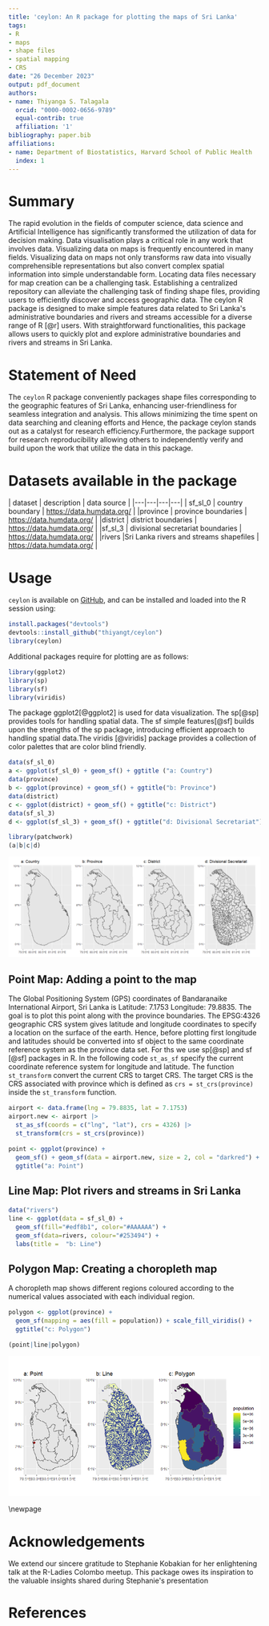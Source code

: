 ```yaml
---
title: 'ceylon: An R package for plotting the maps of Sri Lanka'
tags:
- R
- maps
- shape files
- spatial mapping
- CRS
date: "26 December 2023"
output: pdf_document
authors:
- name: Thiyanga S. Talagala
  orcid: "0000-0002-0656-9789"
  equal-contrib: true
  affiliation: '1'
bibliography: paper.bib
affiliations:
- name: Department of Biostatistics, Harvard School of Public Health
  index: 1
---
```


# Summary

The rapid evolution in the fields of computer science, data science and Artificial Intelligence has significantly transformed the utilization of data for decision making. Data visualisation plays a critical role in any work that involves data. Visualizing data on maps is frequently encountered in many fields. Visualizing data on maps not only transforms raw data into visually comprehensible representations but also convert complex spatial information into simple understandable form. Locating data files necessary for map creation can be a challenging task. Establishing a centralized repository can alleviate the challenging task of finding shape files, providing  users to efficiently discover and access geographic data. The  ceylon R package is  designed to make  simple features data related to Sri Lanka's administrative boundaries and rivers and streams accessible for a diverse range of R [@r] users. With straightforward functionalities, this package allows users to quickly plot and explore administrative boundaries and rivers and streams in Sri Lanka.




# Statement of Need


The `ceylon` R package conveniently packages shape files corresponding to the geographic features of Sri Lanka, enhancing user-friendliness for seamless integration and analysis. This allows minimizing the time spent on data searching and cleaning efforts and Hence, the package ceylon stands out as a catalyst for research efficiency.Furthermore, the package support for research reproducibility allowing others to independently verify and build upon the work that utilize the data in this package.

# Datasets available in the package

| dataset  | description  |  data source  |
|---|---|---|---|
| sf_sl_0  |  country boundary | https://data.humdata.org/    |
|province   | province boundaries  | https://data.humdata.org/   |
|district   | district boundaries  | https://data.humdata.org/   |
|sf_sl_3   | divisional secretariat boundaries | https://data.humdata.org/   |
|rivers  |Sri Lanka rivers and streams shapefiles  | https://data.humdata.org/   |

# Usage



`ceylon` is available on [GitHub](https://github.com/thiyangt/ceylon), and can be installed and loaded into the R session using:

```r
install.packages("devtools")
devtools::install_github("thiyangt/ceylon")
library(ceylon)
```



Additional packages require for plotting  are as follows:

```r
library(ggplot2)
library(sp)
library(sf)
library(viridis)
```

The package ggplot2[@ggplot2] is used for data visualization. The sp[@sp] provides tools for handling spatial data. The sf simple features[@sf]  builds upon the strengths of the sp package, introducing  efficient approach to handling spatial data.The viridis [@viridis] package provides a collection of color palettes that are color blind friendly.

```r
data(sf_sl_0)
a <- ggplot(sf_sl_0) + geom_sf() + ggtitle ("a: Country")
data(province)
b <- ggplot(province) + geom_sf() + ggtitle("b: Province")
data(district)
c <- ggplot(district) + geom_sf() + ggtitle("c: District")
data(sf_sl_3)
d <- ggplot(sf_sl_3) + geom_sf() + ggtitle("d: Divisional Secretariat")
```

```r
library(patchwork)
(a|b|c|d)
```

![Maps of differnt administrative divisions in Sri Lanka \label{fig:img1}](Rplot1.png)



## Point Map: Adding a point to the map

The Global Positioning System (GPS) coordinates of Bandaranaike International Airport, Sri Lanka is Latitude: 7.1753 Longitude: 79.8835. The goal is to plot this point along with the province boundaries. The EPSG:4326 geographic CRS system gives latitude and longitude coordinates to specify a location on the surface of the earth. Hence, before plotting first longitude and latitudes should be converted into sf object to the same coordinate reference system as the province data set. For ths we use sp[@sp] and sf [@sf] packages in R. In the following code `st_as_sf` specify the current coordinate reference system for longitude and latitude. The function `st_transform` convert the current CRS to target CRS. The target CRS is the CRS associated with province which is defined as `crs = st_crs(province)` inside the `st_transform` function.

```r
airport <- data.frame(lng = 79.8835, lat = 7.1753)
airport.new <- airport |>
  st_as_sf(coords = c("lng", "lat"), crs = 4326) |>
  st_transform(crs = st_crs(province))
```

```r
point <- ggplot(province) + 
  geom_sf() + geom_sf(data = airport.new, size = 2, col = "darkred") + 
  ggtitle("a: Point")
```

## Line Map: Plot rivers and streams in Sri Lanka

```r
data("rivers")
line <- ggplot(data = sf_sl_0) +
  geom_sf(fill="#edf8b1", color="#AAAAAA") +
  geom_sf(data=rivers, colour="#253494") +
  labs(title =  "b: Line")
```

## Polygon Map: Creating a choropleth map

A choropleth map shows different regions coloured according to the numerical values associated with each individual region.

```r
polygon <- ggplot(province) + 
  geom_sf(mapping = aes(fill = population)) + scale_fill_viridis() + 
  ggtitle("c: Polygon")
```

```r
(point|line|polygon)
```

![Illustration of point, line and polygon map  \label{fig: img2}](Rplot2.png)

\newpage

# Acknowledgements

We extend our sincere gratitude to Stephanie Kobakian for her enlightening talk at the R-Ladies Colombo meetup. This package owes its inspiration to the valuable insights shared during Stephanie's presentation

# References

